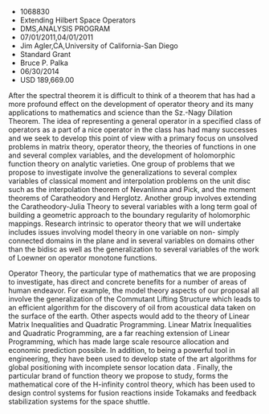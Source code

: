 
* 1068830
* Extending Hilbert Space Operators
* DMS,ANALYSIS PROGRAM
* 07/01/2011,04/01/2011
* Jim Agler,CA,University of California-San Diego
* Standard Grant
* Bruce P. Palka
* 06/30/2014
* USD 189,669.00

After the spectral theorem it is difficult to think of a theorem that has had a
more profound effect on the development of operator theory and its many
applications to mathematics and science than the Sz.-Nagy Dilation Theorem. The
idea of representing a general operator in a specified class of operators as a
part of a nice operator in the class has had many successes and we seek to
develop this point of view with a primary focus on unsolved problems in matrix
theory, operator theory, the theories of functions in one and several complex
variables, and the development of holomorphic function theory on analytic
varieties. One group of problems that we propose to investigate involve the
generalizations to several complex variables of classical moment and
interpolation problems on the unit disc such as the interpolation theorem of
Nevanlinna and Pick, and the moment theorems of Caratheodory and Herglotz.
Another group involves extending the Caratheodory-Julia Theory to several
variables with a long term goal of building a geometric approach to the boundary
regularity of holomorphic mappings. Research intrinsic to operator theory that
we will undertake includes issues involving model theory in one variable on non-
simply connected domains in the plane and in several variables on domains other
than the bidisc as well as the generalization to several variables of the work
of Loewner on operator monotone functions.

Operator Theory, the particular type of mathematics that we are proposing to
investigate, has direct and concrete benefits for a number of areas of human
endeavor. For example, the model theory aspects of our proposal all involve the
generalization of the Commutant Lifting Structure which leads to an efficient
algorithm for the discovery of oil from acoustical data taken on the surface of
the earth. Other aspects would add to the theory of Linear Matrix Inequalities
and Quadratic Programming. Linear Matrix Inequalities and Quadratic Programming,
are a far reaching extension of Linear Programming, which has made large scale
resource allocation and economic prediction possible. In addition, to being a
powerful tool in engineering, they have been used to develop state of the art
algorithms for global positioning with incomplete sensor location data .
Finally, the particular brand of function theory we propose to study, forms the
mathematical core of the H-infinity control theory, which has been used to
design control systems for fusion reactions inside Tokamaks and feedback
stabilization systems for the space shuttle.
